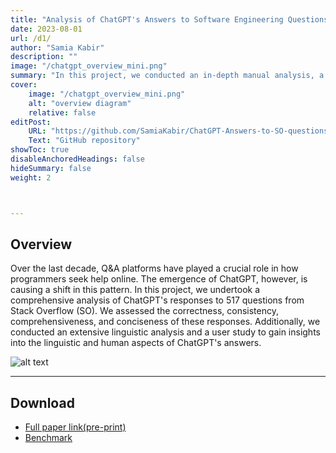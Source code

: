 ```yaml
---
title: "Analysis of ChatGPT's Answers to Software Engineering Questions."
date: 2023-08-01
url: /d1/
author: "Samia Kabir"
description: ""
image: "/chatgpt_overview_mini.png"
summary: "In this project, we conducted an in-depth manual analysis, a large-scale linguistic analysis, and a user study to empirically study the characteristics of ChatGPT's answers to programming questions."
cover:
    image: "/chatgpt_overview_mini.png"
    alt: "overview diagram"
    relative: false
editPost:
    URL: "https://github.com/SamiaKabir/ChatGPT-Answers-to-SO-questions"
    Text: "GitHub repository"
showToc: true
disableAnchoredHeadings: false
hideSummary: false
weight: 2



---
```


## Overview

Over the last decade, Q&A platforms have played a crucial role in how programmers seek help online. The emergence of ChatGPT, however, is causing a shift in this pattern. In this project, we undertook a comprehensive analysis of ChatGPT's responses to 517 questions from Stack Overflow (SO). We assessed the correctness, consistency, comprehensiveness, and conciseness of these responses. Additionally, we conducted an extensive linguistic analysis and a user study to gain insights into the linguistic and human aspects of ChatGPT's answers.

![alt text](/chatgpt_overview.png)


---

## Download

- [Full paper link(pre-print)](https://arxiv.org/abs/2308.02312)
- [Benchmark](https://github.com/SamiaKabir/ChatGPT-Answers-to-SO-questions)
